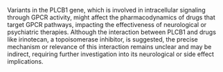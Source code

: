 Variants in the PLCB1 gene, which is involved in intracellular signaling through GPCR activity, might affect the pharmacodynamics of drugs that target GPCR pathways, impacting the effectiveness of neurological or psychiatric therapies. Although the interaction between PLCB1 and drugs like irinotecan, a topoisomerase inhibitor, is suggested, the precise mechanism or relevance of this interaction remains unclear and may be indirect, requiring further investigation into its neurological or side effect implications.